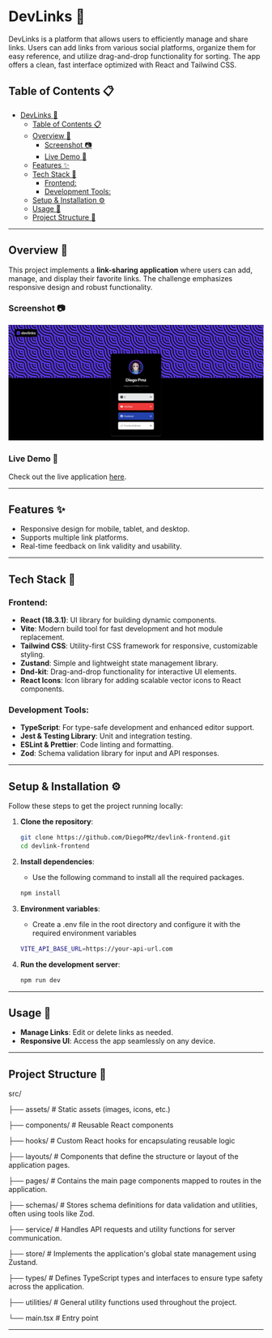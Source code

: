 # DevLinks :paperclip:

DevLinks is a platform that allows users to efficiently manage and share links. Users can add links from various social platforms, organize them for easy reference, and utilize drag-and-drop functionality for sorting. The app offers a clean, fast interface optimized with React and Tailwind CSS.

## Table of Contents :clipboard:

- [DevLinks :paperclip:](#devlinks-paperclip)
  - [Table of Contents :clipboard:](#table-of-contents-clipboard)
  - [Overview :book:](#overview-book)
    - [Screenshot :camera:](#screenshot-camera)
    - [Live Demo :rocket:](#live-demo-rocket)
  - [Features :sparkles:](#features-sparkles)
  - [Tech Stack :hammer:](#tech-stack-hammer)
    - [Frontend:](#frontend)
    - [Development Tools:](#development-tools)
  - [Setup \& Installation ⚙️](#setup--installation-️)
  - [Usage :vertical_traffic_light:](#usage-traffic_light)
  - [Project Structure :file_folder:](#project-structure-file_folder)

---

## Overview :book:

This project implements a **link-sharing application** where users can add, manage, and display their favorite links. The challenge emphasizes responsive design and robust functionality.

### Screenshot :camera:

![App Screenshot](./public/devlink-dek-prev.png)

### Live Demo :rocket:

Check out the live application [here](https://devlink-frontend.vercel.app/).

---

## Features :sparkles:

- Responsive design for mobile, tablet, and desktop.
- Supports multiple link platforms.
- Real-time feedback on link validity and usability.

---

## Tech Stack :hammer:

### Frontend:

- **React (18.3.1)**: UI library for building dynamic components.
- **Vite**: Modern build tool for fast development and hot module replacement.
- **Tailwind CSS**: Utility-first CSS framework for responsive, customizable styling.
- **Zustand**: Simple and lightweight state management library.
- **Dnd-kit**: Drag-and-drop functionality for interactive UI elements.
- **React Icons**: Icon library for adding scalable vector icons to React components.

### Development Tools:

- **TypeScript**: For type-safe development and enhanced editor support.
- **Jest & Testing Library**: Unit and integration testing.
- **ESLint & Prettier**: Code linting and formatting.
- **Zod**: Schema validation library for input and API responses.

---

## Setup & Installation ⚙️

Follow these steps to get the project running locally:

1. **Clone the repository**:
   ```bash
   git clone https://github.com/DiegoPMz/devlink-frontend.git
   cd devlink-frontend
   ```
2. **Install dependencies**:
   - Use the following command to install all the required packages.
   ```bash
   npm install
   ```
3. **Environment variables**:

   - Create a .env file in the root directory and configure it with the required environment variables

   ```bash
   VITE_API_BASE_URL=https://your-api-url.com
   ```

4. **Run the development server**:

   ```bash
   npm run dev
   ```

---

## Usage :vertical_traffic_light:

- **Manage Links**: Edit or delete links as needed.
- **Responsive UI**: Access the app seamlessly on any device.

---

## Project Structure :file_folder:

src/

├── assets/ # Static assets (images, icons, etc.)

├── components/ # Reusable React components

├── hooks/ # Custom React hooks for encapsulating reusable logic

├── layouts/ # Components that define the structure or layout of the application pages.

├── pages/ # Contains the main page components mapped to routes in the application.

├── schemas/ # Stores schema definitions for data validation and utilities, often using tools like Zod.

├── service/ # Handles API requests and utility functions for server communication.

├── store/ # Implements the application's global state management using Zustand.

├── types/ # Defines TypeScript types and interfaces to ensure type safety across the application.

├── utilities/ # General utility functions used throughout the project.

└── main.tsx # Entry point

---

